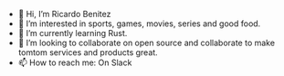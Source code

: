 - 👋 Hi, I’m Ricardo Benitez
- 👀 I’m interested in sports, games, movies, series and good food.
- 🌱 I’m currently learning Rust.
- 💞️ I’m looking to collaborate on open source and collaborate to make tomtom services and products great.
- 📫 How to reach me: On Slack

<!---
ricardoarturobenitezcruz-tomtom/ricardoarturobenitezcruz-tomtom is a ✨ special ✨ repository because its `README.md` (this file) appears on your GitHub profile.
You can click the Preview link to take a look at your changes.
--->
